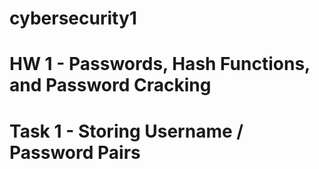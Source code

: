 # cybersecurity1

# HW 1 - Passwords, Hash Functions, and Password Cracking
# Task 1 - Storing Username / Password Pairs
